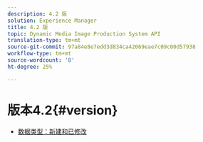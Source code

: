 ```yaml
---
description: 4.2 版
solution: Experience Manager
title: 4.2 版
topic: Dynamic Media Image Production System API
translation-type: tm+mt
source-git-commit: 97a84e8e7edd3d834ca42069eae7c09c00d57938
workflow-type: tm+mt
source-wordcount: '8'
ht-degree: 25%

---
```



# 版本4.2{#version}

* [数据类型：新建和已修改](r-4-2-types.md)
